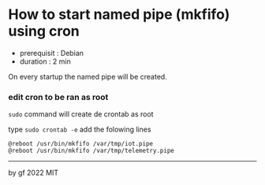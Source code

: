 # How to start named pipe (mkfifo) using cron

- prerequisit : Debian
- duration : 2 min

On every startup the named pipe will be created.

### edit cron to be ran as root

`sudo` command will create de crontab as root

type `sudo crontab -e` add the folowing lines

```
@reboot /usr/bin/mkfifo /var/tmp/iot.pipe
@reboot /usr/bin/mkfifo /var/tmp/telemetry.pipe
```

---
by gf 2022 MIT
